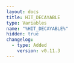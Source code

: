 ```yaml
---
layout: docs
title: HIT_DECAYABLE
type: Variables
name: "%HIT_DECAYABLE%"
hidden: true
changelog:
  - type: Added
    version: v0.11.3
---
```


